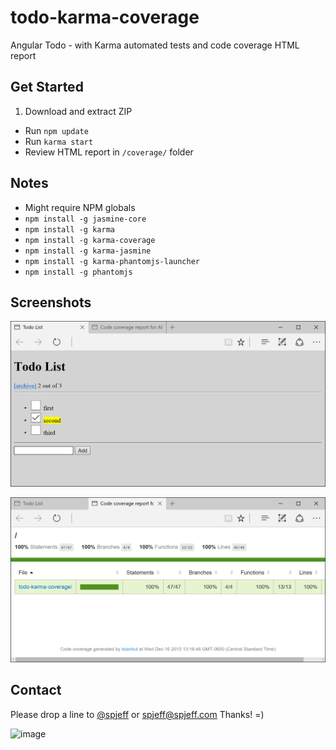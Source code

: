 # todo-karma-coverage
Angular Todo - with Karma automated tests and code coverage HTML report

## Get Started
1. Download and extract ZIP
* Run `npm update`
* Run `karma start`
* Review HTML report in `/coverage/` folder

## Notes
* Might require NPM globals
* `npm install -g jasmine-core`
* `npm install -g karma`
* `npm install -g karma-coverage`
* `npm install -g karma-jasmine`
* `npm install -g karma-phantomjs-launcher`
* `npm install -g phantomjs`

## Screenshots

![image](https://raw.githubusercontent.com/spjeff/todo-karma-coverage/master/doc/1.png)

![image](https://raw.githubusercontent.com/spjeff/todo-karma-coverage/master/doc/2.png)

## Contact
Please drop a line to [@spjeff](https://twitter.com/spjeff) or [spjeff@spjeff.com](mailto:spjeff@spjeff.com)
Thanks!  =)

![image](http://img.shields.io/badge/first--timers--only-friendly-blue.svg?style=flat-square)